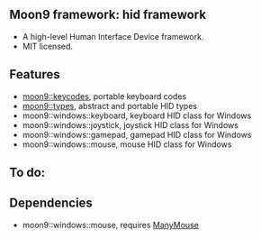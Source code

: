 ## Moon9 framework: hid framework
- A high-level Human Interface Device framework.
- MIT licensed.

## Features
- [moon9::keycodes](https://github.com/r-lyeh/moon9/tree/master/src/moon9/hid/keycodes), portable keyboard codes
- [moon9::types](https://github.com/r-lyeh/moon9/tree/master/src/moon9/hid/types), abstract and portable HID types
- moon9::windows::keyboard, keyboard HID class for Windows
- moon9::windows::joystick, joystick HID class for Windows
- moon9::windows::gamepad, gamepad HID class for Windows
- moon9::windows::mouse, mouse HID class for Windows

## To do:

## Dependencies
- moon9::windows::mouse, requires [ManyMouse](https://github.com/r-lyeh/moon9/tree/master/deps/moon9/hid/manymouse)
